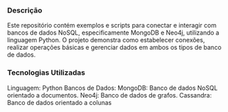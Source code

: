 ### Descrição

Este repositório contém exemplos e scripts para conectar e interagir com bancos de dados NoSQL, especificamente MongoDB e Neo4j, utilizando a linguagem Python. O projeto demonstra como estabelecer conexões, realizar operações básicas e gerenciar dados em ambos os tipos de banco de dados.

### Tecnologias Utilizadas
Linguagem: Python
Bancos de Dados:
MongoDB: Banco de dados NoSQL orientado a documentos.
Neo4j: Banco de dados de grafos.
Cassandra: Banco de dados orientado a colunas

